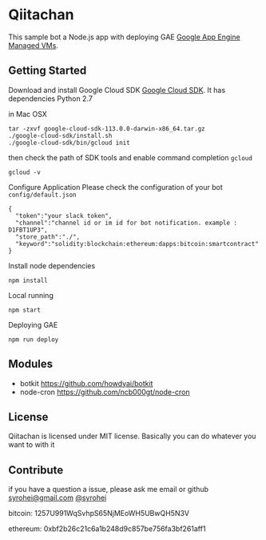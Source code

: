 # Qiitachan

This sample bot a Node.js app with deploying GAE [Google App Engine Managed VMs](https://cloud.google.com/appengine).

## Getting Started

Download and install Google Cloud SDK [Google Cloud SDK](https://cloud.google.com/sdk/docs/).
It has dependencies Python 2.7

in Mac OSX

```
tar -zxvf google-cloud-sdk-113.0.0-darwin-x86_64.tar.gz
./google-cloud-sdk/install.sh
./google-cloud-sdk/bin/gcloud init

```
then check the path of SDK tools and enable command completion `gcloud`
```
gcloud -v
```

Configure Application
Please check the configuration of your bot `config/default.json`
```
{
  "token":"your slack token",  
  "channel":"channel id or im id for bot notification. example : D1FBT1UP3",
  "store_path":"./",  
  "keyword":"solidity:blockchain:ethereum:dapps:bitcoin:smartcontract"
}
```

Install node dependencies
```
npm install
```

Local running
```
npm start
```

Deploying GAE
```
npm run deploy
```
## Modules
- botkit https://github.com/howdyai/botkit
- node-cron https://github.com/ncb000gt/node-cron

## License
Qiitachan is licensed under MIT license. Basically you can do whatever you want to with it


## Contribute

if you have a question a issue, please ask me email or github syrohei@gmail.com [@syrohei](https://github.com/syrohei)

bitcoin: 1257U991WqSvhpS65NjMEoWH5UBwQH5N3V

ethereum: 0xbf2b26c21c6a1b248d9c857be756fa3bf261aff1
